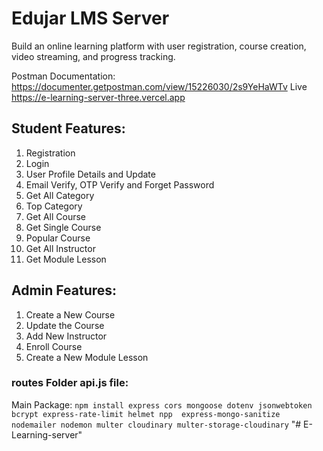 # Edujar LMS Server

Build an online learning platform with user registration, course creation, video streaming, and progress tracking.

Postman Documentation: https://documenter.getpostman.com/view/15226030/2s9YeHaWTv
Live https://e-learning-server-three.vercel.app

## Student Features:

1. Registration
1. Login
1. User Profile Details and Update
1. Email Verify, OTP Verify and Forget Password
1. Get All Category
1. Top Category
1. Get All Course
1. Get Single Course
1. Popular Course
1. Get All Instructor
1. Get Module Lesson

## Admin Features:

1. Create a New Course
1. Update the Course
1. Add New Instructor
1. Enroll Course
1. Create a New Module Lesson

### routes Folder api.js file:

Main Package: `npm install express cors mongoose dotenv jsonwebtoken bcrypt express-rate-limit helmet npp  express-mongo-sanitize nodemailer nodemon multer cloudinary multer-storage-cloudinary`
"# E-Learning-server" 

